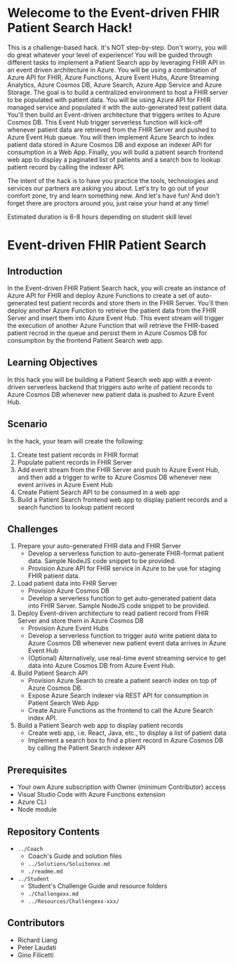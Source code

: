 # Welecome to the Event-driven FHIR Patient Search Hack!

This is a challenge-based hack. It's NOT step-by-step. Don't worry, you will do great whatever your level of experience! You will be guided through different tasks to implement a Patient Search app by leveraging FHIR API in an event driven architecture in Azure.  You will be using a combination of Azure API for FHIR, Azure Functions, Azure Event Hubs, Azure Streaming Analytics, Azure Cosmos DB, Azure Search, Azure App Service and Azure Storage. The goal is to build a centralized environment to host a FHIR server to be populated with patient data.  You will be using Azure API for FHIR managed service and populated it with the auto-generated test patient data. You'll then build an Event-driven architecture that triggers writes to Azure Cosmos DB.  This Event Hub trigger serverless function will kick-off whenever patient data are retrieved from the FHIR Server and pushed to Azure Event Hub queue.  You will then implement Azure Search to index patient data stored in Azure Cosmos DB and expose an indexer API for consumption in a Web App.  Finally, you will build a patient search frontend web app to display a paginated list of patients and a search box to lookup patient record by calling the indexer API. 

The intent of the hack is to have you practice the tools, technologies and services our partners are asking you about.  Let's try to go out of your comfort zone, try and learn something new.  And let's have fun!  And don't forget there are proctors around you, just raise your hand at any time!

Estimated duration is 6-8 hours depending on student skill level

# Event-driven FHIR Patient Search
## Introduction
In the Event-driven FHIR Patient Search hack, you will create an instance of Azure API for FHIR and deploy Azure Functions to create a set of auto-generated test patient records and store them in the FHIR Server.  You'll then deploy another Azure Function to retreive the patient data from the FHIR Server and insert them into Azure Event Hub.  This event stream will trigger the execution of another Azure Function that will retrieve the FHIR-based patient recrod in the queue and persist them in Azure Cosmos DB for consumption by the frontend Patient Search web app.

## Learning Objectives
In this hack you will be building a Patient Search web app with a event-driven serverless backend that triggers auto write of patient records to Azure Cosmos DB whenever new patient data is pushed to Azure Event Hub.

## Scenario
In the hack, your team will create the following:
1. Create test patient records in FHIR format
2. Populate patient records in FHIR Server
3. Add event stream from the FHIR Server and push to Azure Event Hub, and then add a trigger to write to Azure Cosmos DB whenever new event arrives in Azure Event Hub
4. Create Patient Search API to be consumed in a web app
5. Build a Patient Search frontend web app to display patient records and a search function to lookup patient record

## Challenges
1. Prepare your auto-generated FHIR data and FHIR Server
   - Develop a serverless function to auto-generate FHIR-format patient data. Sample NodeJS code snippet to be provided.
   - Provision Azure API for FHIR service in Azure to be use for staging FHIR patient data.
2. Load patient data into FHIR Server
   - Provision Azure Cosmos DB
   - Develop a serverless function to get auto-generated patient data into FHIR Server.  Sample NodeJS code snippet to be provided.
3. Deploy Event-driven architecture to read patient record from FHIR Server and store them in Azure Cosmos DB
   - Provision Azure Event Hubs
   - Develop a serverless function to trigger auto write patient data to Azure Cosmos DB whenever new patient event data arrives in Azure Event Hub
   - (Optional) Alternatively, use real-time event streaming service to get data into Azure Cosmos DB from Azure Event Hub.
4. Build Patient Search API
   - Provision Azure Search to create a patient search index on top of Azure Cosmos DB.
   - Expose Azure Search indexer via REST API for consumption in Patient Search Web App
   - Create Azure Functions as the frontend to call the Azure Search index API.
5. Build a Patient Search web app to display patient records
   - Create web app, i.e. React, Java, etc., to display a list of patient data
   - Implement a search box to find a ptient record in Azure Cosmos DB by calling the Patient Search indexer API

## Prerequisites
- Your own Azure subscription with Owner (minimum Contributor) access 
- Visual Studio Code with Azure Functions extension
- Azure CLI
- Node module

## Repository Contents
- `../Coach`
  - Coach's Guide and solution files
   - `../Solutions/Soluitonxx.md`
  - `./readme.md`
- `../Student`
  - Student's Challenge Guide and resource folders
  - `./Challengexx.md`
  - `../Resources/Challengexx-xxx/`

## Contributors
- Richard Liang
- Peter Laudati
- Gino Filicetti


